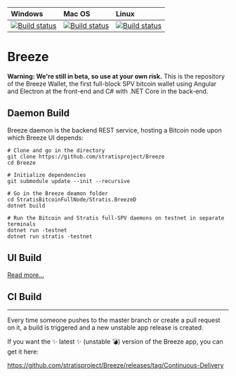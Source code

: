 | Windows | Mac OS | Linux
| :---- | :------ | :---- |
| [![Build status](https://dev.azure.com/StratisProject/Breeze/_apis/build/status/Hosted%20Windows%20Container?branchName=master)](https://dev.azure.com/StratisProject/Breeze/_build/latest?definitionId=10) | [![Build status](https://dev.azure.com/StratisProject/Breeze/_apis/build/status/Hosted%20macOS?branchName=master)](https://dev.azure.com/StratisProject/Breeze/_build/latest?definitionId=12) | [![Build status](https://dev.azure.com/StratisProject/Breeze/_apis/build/status/Hosted%20Ubuntu%201604?branchName=master)](https://dev.azure.com/StratisProject/Breeze/_build/latest?definitionId=11)

# Breeze

__Warning: We're still in beta, so use at your own risk.__
This is the repository of the Breeze Wallet, the first full-block SPV bitcoin wallet using Angular and Electron at the front-end and C# with .NET Core in the back-end.

## Daemon Build

Breeze daemon is the backend REST service, hosting a Bitcoin node upon which Breeze UI depends:

```
# Clone and go in the directory
git clone https://github.com/stratisproject/Breeze
cd Breeze

# Initialize dependencies
git submodule update --init --recursive

# Go in the Breeze deamon folder
cd StratisBitcoinFullNode/Stratis.BreezeD
dotnet build

# Run the Bitcoin and Stratis full-SPV daemons on testnet in separate terminals
dotnet run -testnet
dotnet run stratis -testnet
```

## UI Build

[Read more...](https://github.com/stratisproject/Breeze/blob/master/Breeze.UI/README.md)

## CI Build
-----------

Every time someone pushes to the master branch or create a pull request on it, a build is triggered and a new unstable app release is created.

If you want the :sparkles: latest :sparkles: (unstable :bomb:) version of the Breeze app, you can get it here: 

https://github.com/stratisproject/Breeze/releases/tag/Continuous-Delivery

